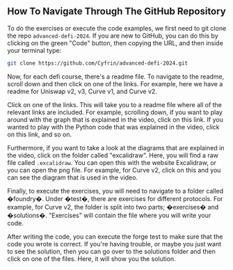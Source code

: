 ## How To Navigate Through The GitHub Repository

To do the exercises or execute the code examples, we first need to git clone the repo `advanced-defi-2024`. If you are new to GitHub, you can do this by clicking on the green "Code" button, then copying the URL, and then inside your terminal type:

```bash
git clone https://github.com/Cyfrin/advanced-defi-2024.git
```
Now, for each defi course, there's a readme file. To navigate to the readme, scroll down and then click on one of the links. For example, here we have a readme for Uniswap v2, v3, Curve v1, and Curve v2.

Click on one of the links. This will take you to a readme file where all of the relevant links are included. For example, scrolling down, if you want to play around with the graph that is explained in the video, click on this link. If you wanted to play with the Python code that was explained in the video, click on this link, and so on.

Furthermore, if you want to take a look at the diagrams that are explained in the video, click on the folder called "excalidraw". Here, you will find a raw file called `.excalidraw`. You can open this with the website Excalidraw, or you can open the png file. For example, for Curve v2, click on this and you can see the diagram that is used in the video.

Finally, to execute the exercises, you will need to navigate to a folder called �foundry�. Under �test�, there are exercises for different protocols. For example, for Curve v2, the folder is split into two parts; �exercises� and �solutions�. "Exercises" will contain the file where you will write your code.

After writing the code, you can execute the forge test to make sure that the code you wrote is correct. If you're having trouble, or maybe you just want to see the solution, then you can go over to the solutions folder and then click on one of the files. Here, it will show you the solution.
